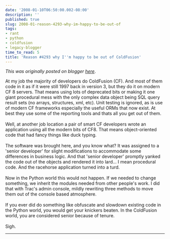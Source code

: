 ```yaml
---
date: '2008-01-10T06:50:00.002-08:00'
description: ''
published: true
slug: 2008-01-reason-4293-why-im-happy-to-be-out-of
tags:
- rant
- python
- coldfusion
- legacy-blogger
time_to_read: 5
title: 'Reason #4293 why I''m happy to be out of ColdFusion'
---
```


*This was originally posted on blogger [here](https://pydanny.blogspot.com/2008/01/reason-4293-why-im-happy-to-be-out-of.html)*.

At my job the majority of developers do ColdFusion (CF).  And most of them code in it as if it were still 1997 back in version 3, but they do it on modern CF 8 servers.  That means using lots of deprecated bits or making it one giant procedural mess with the only complex data object being SQL query result sets (no arrays, structures, xml, etc).  Unit testing is ignored, as is use of modern CF frameworks especially the useful ORMs that now exist.  At best they use some of the reporting tools and thats all you get out of them.<br /><br />Well, at another job location a pair of smart CF developers wrote an application using all the modern bits of CF8.  That means object-oriented code that had fancy things like duck typing.<br /><br />The software was brought here, and you know what?  It was assigned to a 'senior developer' for slight modifications to accommodate some differences in business logic.  And that 'senior developer' promptly yanked the code out of the objects and rendered it into lard... I mean procedural code.  And the racehorse application turned into a turd.<br /><br />Now in the Python world this would not happen.  If we needed to change something, we inherit the modules needed from other people's work.  I did that with Trac's admin console, mildly rewriting three methods to move them out of the console based atmosphere.<br /><br />If you ever did do something like obfuscate and slowdown existing code in the Python world, you would get your knickers beaten.  In the ColdFusion world, you are considered senior because of tenure.<br /><br />Sigh.

---

